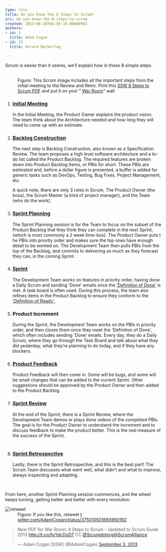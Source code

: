 ```yaml
---
type: rule
title: Do you know the 8 Steps to Scrum?
uri: do-you-know-the-8-steps-to-scrum
created: 2013-06-28T03:50:10.0000000Z
authors:
- id: 1
  title: Adam Cogan
- id: 33
  title: Gerard Beckerleg

---
```




<span class='intro'> <p>​​​​Scrum is easier than it seems, we'll explain how in these 8 simple steps. <br></p> </span>

<dl class="goodImage"><dt> 
      <img src="/PublishingImages/8Steps_preview.jpg" alt="" />​<br></dt><dd>Fi​gure&#58; This Scrum image includes all the important steps from the initial meeting to the Review and Retro. Print this 
      <a href="/Documents/8StepstoScrum.pdf">SSW 8 Steps to Scrum PDF</a>&#160;and put it on your &quot; 
      <a href="/Pages/ScrumVisualImage.aspx">War Room</a>&quot; wall​<br></dd></dl><p></p><ol><li><h3>​<a href="/_layouts/15/FIXUPREDIRECT.ASPX?WebId=3dfc0e07-e23a-4cbb-aac2-e778b71166a2&amp;TermSetId=07da3ddf-0924-4cd2-a6d4-a4809ae20160&amp;TermId=459927ab-429c-4882-8822-ccfda6be4be6">Initial Meetin​g</a></h3><p>​​In the Initial Meeting, the Product Owner explains the product vision. The team think about the Architecture needed​ and how long they will need to come up with an estimate​.<br></p></li><li><h3>​​<a href="/_layouts/15/FIXUPREDIRECT.ASPX?WebId=3dfc0e07-e23a-4cbb-aac2-e778b71166a2&amp;TermSetId=07da3ddf-0924-4cd2-a6d4-a4809ae20160&amp;TermId=e8fba769-b2de-42f5-b5a1-e6b520dab76d">Backlog Construction</a></h3><p>The next step is Backlog Construction, also known as a Specification Review. The team proposes a high level software architecture and a to-do list called the Product Backlog. The required features are broken down into Product Backlog Items, or PBIs for short. These PBIs are estimated and, before a dollar figure is presented, a buffer is added for generic tasks such as DevOps, Testing, Bug Fixes, Project Management, etc.</p><p>A quick note, there are only 3 roles in Scrum, The Product Owner (the boss), the Scrum Master (a kind of project manager), and the Team (who do the work).<br></p></li><li><h3>
         <a href="/_layouts/15/FIXUPREDIRECT.ASPX?WebId=3dfc0e07-e23a-4cbb-aac2-e778b71166a2&amp;TermSetId=07da3ddf-0924-4cd2-a6d4-a4809ae20160&amp;TermId=ba8d0048-f440-42a6-90c0-8f79f0973d10">Sprint Pl​anning</a>​<br></h3><p>The Sprint Planning session is for the Team to focus on the subset of the Product Backlog that they think they can complete in the next Sprint, (which is most commonl​y a 2 week time-box). The Product Owner puts t​​he PBIs into priority order and makes sure the top ones have enough detail to be worked on. The Development Team then pulls PBIs from the top of the Backlog, and commits to delivering as much as they forecast they can, in the coming Sprint.</p></li><li><h3>​​​<a href="/_layouts/15/FIXUPREDIRECT.ASPX?WebId=3dfc0e07-e23a-4cbb-aac2-e778b71166a2&amp;TermSetId=07da3ddf-0924-4cd2-a6d4-a4809ae20160&amp;TermId=731a3f5d-a266-4944-876c-a45afa82832f">Sprint</a>​​​​​</h3><p>The Development Team works on features in priority order, having done a Daily Scrum and sending 'Done' emails once the 
         <a href="/_layouts/15/FIXUPREDIRECT.ASPX?WebId=3dfc0e07-e23a-4cbb-aac2-e778b71166a2&amp;TermSetId=07da3ddf-0924-4cd2-a6d4-a4809ae20160&amp;TermId=6449ae79-ba88-447e-aa48-36173029a2af">'Definition of Done'</a> is met. A task board is often used. During this process, the team also refines items in the Product Backlog to ensure they conform to the ​<a href="/Pages/Definition-of-Ready.aspx">'Definition of Ready'.</a></p></li><li><h3>Product Increment​<br></h3><p>During the Sprint, the Development Team works on the PBIs in priority order, and then closes them once they meet the​​ 'Definition of Done', which often includes sending 'Done' emails. Every day, they do a Daily Scrum, where they go through the Task Board and talk about what they did yesterday, what they’re planning to do today, and if they have any blockers.</p><p class="ssw15-rteElement-P"></p></li><li><h3> ​ 
         <a href="/Pages/CreateBugs.aspx">Product Feedback</a></h3><p>​Product Feedback will then come in. Some will be bugs, and some will be small changes that can be added to the​​ current Sprint. Other suggestions should be approve​d by the Product Owner and then added to the Product Backlog.</p></li><li><h3> 
         <a href="/_layouts/15/FIXUPREDIRECT.ASPX?WebId=3dfc0e07-e23a-4cbb-aac2-e778b71166a2&amp;TermSetId=07da3ddf-0924-4cd2-a6d4-a4809ae20160&amp;TermId=4f02d28d-5375-4530-abcb-0b541683bcbc">Sprint Review​​</a><br></h3><p>At the end of the Sprint, there is a Sprint Review, where the Development Team demos or plays done videos of the completed PBIs. The goal is for the Product Owner to understand the increment and to discuss feedback to make the product better. This is the real measure of the success of the Sprint.<br>​<br></p></li><li><h3>​<a href="/Pages/RetrospectiveMeeting.aspx">Sprint Retrosp​​​​ective</a></h3><p>​​Lastly, there is the Sprint Retrospective, and this is the best part! The Scrum Team discusses what went well, what didn't and what to improve, always inspecting and adapting.</p></li></ol>      ​ 
<p>From here, another Sprint Planning session commences, and the wheel keeps turning, getting better and better with every revolution.</p><dl class="image"><dt> 
      <img src="/PublishingImages/8steps2013-tweet.jpg" alt="retweet" /> 
   </dt><dd>Figure&#58; If you like this, retweet ​<a href="https&#58;//twitter.com/AdamCogan/status/375010501693960192" target="_blank">t​witter.com/AdamCogan/status/375010501693960192​</a></dd></dl><blockquote class="twitter-tweet"><p>New PDF for War Room&#58; 8 Steps to Scrum - Updated to Scrum Guide 2013 
      <a href="http&#58;//t.co/lIvYdcDoD7">http&#58;//t.co/lIvYdcDoD7</a> CC 
      <a href="https&#58;//twitter.com/Scrumdotorg">@Scrumdotorg</a><a href="https&#58;//twitter.com/ScrumAlliance">@ScrumAlliance</a></p>— Adam Cogan [SSW] (@AdamCogan) 
   <a href="https&#58;//twitter.com/AdamCogan/statuses/375010501693960192">September 3, 2013</a></blockquote> ​



